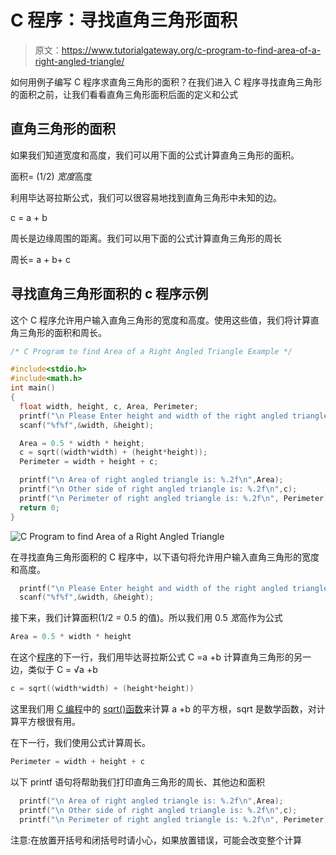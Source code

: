 # C 程序：寻找直角三角形面积

> 原文：<https://www.tutorialgateway.org/c-program-to-find-area-of-a-right-angled-triangle/>

如何用例子编写 C 程序求直角三角形的面积？在我们进入 C 程序寻找直角三角形的面积之前，让我们看看直角三角形面积后面的定义和公式

## 直角三角形的面积

如果我们知道宽度和高度，我们可以用下面的公式计算直角三角形的面积。

面积= (1/2) *宽度*高度

利用毕达哥拉斯公式，我们可以很容易地找到直角三角形中未知的边。

c = a + b

周长是边缘周围的距离。我们可以用下面的公式计算直角三角形的周长

周长= a + b+ c

## 寻找直角三角形面积的 c 程序示例

这个 C 程序允许用户输入直角三角形的宽度和高度。使用这些值，我们将计算直角三角形的面积和周长。

```c
/* C Program to find Area of a Right Angled Triangle Example */

#include<stdio.h>
#include<math.h>
int main()
{
  float width, height, c, Area, Perimeter; 
  printf("\n Please Enter height and width of the right angled triangle\n");
  scanf("%f%f",&width, &height);

  Area = 0.5 * width * height;
  c = sqrt((width*width) + (height*height));
  Perimeter = width + height + c;

  printf("\n Area of right angled triangle is: %.2f\n",Area);
  printf("\n Other side of right angled triangle is: %.2f\n",c);
  printf("\n Perimeter of right angled triangle is: %.2f\n", Perimeter);
  return 0;
}
```

![C Program to find Area of a Right Angled Triangle](../Images/3f90d15554cb7e41bb99525b4385a34d.png)

在寻找直角三角形面积的 C 程序中，以下语句将允许用户输入直角三角形的宽度和高度。

```c
  printf("\n Please Enter height and width of the right angled triangle\n");
  scanf("%f%f",&width, &height);
```

接下来，我们计算面积(1/2 = 0.5 的值)。所以我们用 0.5 *宽*高作为公式

```c
Area = 0.5 * width * height
```

在这个[程序](https://www.tutorialgateway.org/c-programming-examples/)的下一行，我们用毕达哥拉斯公式 C =a +b 计算直角三角形的另一边，类似于 C = √a +b

```c
c = sqrt((width*width) + (height*height))
```

这里我们用 [C 编程](https://www.tutorialgateway.org/c-programming/)中的 [sqrt()函数](https://www.tutorialgateway.org/c-sqrt-function/)来计算 a +b 的平方根，sqrt 是数学函数，对计算平方根很有用。

在下一行，我们使用公式计算周长。

```c
Perimeter = width + height + c
```

以下 printf 语句将帮助我们打印直角三角形的周长、其他边和面积

```c
  printf("\n Area of right angled triangle is: %.2f\n",Area);
  printf("\n Other side of right angled triangle is: %.2f\n",c);
  printf("\n Perimeter of right angled triangle is: %.2f\n", Perimeter);
```

注意:在放置开括号和闭括号时请小心，如果放置错误，可能会改变整个计算